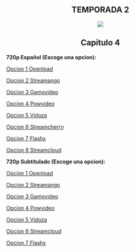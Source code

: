 ## <div align="center">TEMPORADA 2
<div align="center"><img src="https://image.tmdb.org/t/p/w780/srylCl7qShAqDGEl1KY9E1wrDsf.jpg"></div>

## <div align="center">Capitulo 4</center></div>

<b>720p Español (Escoge una opcion):</b>

<a href="https://openload.co/f/oYIMW4cyVII/">Opcion 1 Openload</a>

<a href="https://streamango.com/f/sbosetfqbbpnqrbf/">Opcion 2 Streamango</a>

<a href="http://gamovideo.com/oam3rbjjeh4t">Opcion 3 Gamovideo</a>

<a href="http://powvideo.net/33rr9mo3np35">Opcion 4 Powvideo</a>

<a href="https://vidoza.net/tm0lmjrwwq4g.html">Opcion 5 Vidoza</a>

<a href="https://streamcherry.com/f/kslprbllsqqfqdtl/">Opcion 6 Streamcherry</a>

<a href="https://www.flashx.tv/5m200xdx2lz7.html">Opcion 7 Flashx</a>

<a href="http://streamcloud.eu/svjdmsjkmvcs">Opcion 8 Streamcloud</a>

<b>720p Subtitulado (Escoge una opcion):</b>

<a href="https://openload.co/f/Z8w9u6XSZwQ/">Opcion 1 Openload</a>

<a href="https://streamango.com/f/ccmntfarqfqttcmf/">Opcion 2 Streamango</a>

<a href="http://gamovideo.com/5c5kjjgxvl2n">Opcion 3 Gamovideo</a>

<a href="http://powvideo.net/ebit0ptjobvz">Opcion 4 Powvideo</a>

<a href="https://vidoza.net/47yamswlervb.html">Opcion 5 Vidoza</a>

<a href="http://streamcloud.eu/dq822yodd667">Opcion 6 Streamcloud</a>

<a href="https://www.flashx.tv/iseby009uei7.html">Opcion 7 Flashx</a>
